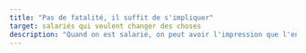 ```yaml
---
title: "Pas de fatalité, il suffit de s'impliquer"
target: salariés qui veulent changer des choses
description: "Quand on est salarié, on peut avoir l'impression que l'entreprise dans laquelle on travaille est un agglomérat complexe d'entités juridiques, administratives, de production, de contrôle… Parfois, certains se sentent frustrés de ne pas pouvoir changer les choses. Pourtant, de nombreuses implications sont possibles pour apporter à l'entreprise un peu d'humanité ou de justice sociale."
---
```

